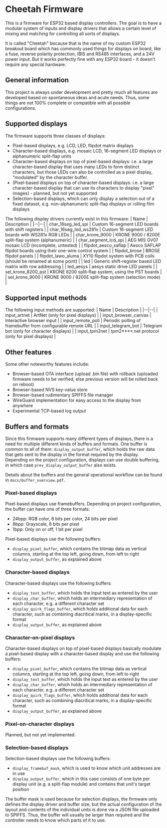 
# Cheetah Firmware
This is a firmware for ESP32 based display controllers. The goal is to have a modular system of inputs and display drivers that allows a certain level of mixing and matching for controlling all sorts of displays.

It is called "Cheetah" because that is the name of my custom ESP32 breakout board which has commonly used things for displays on board, like a fuse, reverse polarity protection, IBIS and RS485 interfaces, and a 24V power input. But it works perfectly fine with any ESP32 board - it doesn't require any special hardware.

## General information
This project is always under development and pretty much all features are developed based on spontaneous ideas and acute needs. Thus, some things are not 100% complete or compatible with all possible configurations.

## Supported displays
The firmware supports three classes of displays:
* Pixel-based displays, e.g. LCD, LED, flipdot matrix displays
* Character-based displays, e.g. mosaic LCD, 16-segment LED displays or alphanumeric split-flap units
* Character-based displays on top of pixel-based displays: i.e. a large character-based display that uses many LEDs to form distinct characters, but those LEDs can also be controlled as a pixel display, "modulated" by the character buffer.
* (Pixel-based displays on top of character-based displays: i.e. a large character-based display that can use its characters to display "pixel" images) - planned, but not yet supported
* Selection-based displays, which can only display a selection out of a fixed dataset, e.g. non-alphanumeric split-flap displays or rolling film displays

The following display drivers currently exist in this firmware:
| Name | Description |
|--|--|
| char_16seg_led_spi | Custom 16-segment LED boards with shift registers |
| char_16seg_led_ws281x | Custom 16-segment LED boards with WS281x RGB LEDs |
| char_krone_9000 | KRONE 9000 / 8200E split-flap system (alphanumeric) |
| char_segment_lcd_spi | AEG MIS GV07 mosaic LCD (incomplete, untested) |
| flipdot_aesco_saflap | Aesco SAFLAP flipdot boards using their one-wire control system |
| flipdot_brose | BROSE flipdot panels |
| flipdot_lawo_aluma | XY10 flipdot system with PCB coils (should be renamed at some point) |
| led | Generic shift-register based LED matrix with row addressing |
| led_aesys | aesys static drive LED panels |
| sel_krone_8200_pst | KRONE 8200 split-flap system, using the PST boards |
| sel_krone_9000 | KRONE 9000 / 8200E split-flap system (selection mode) |

## Supported input methods
The following input methods are supported:
| Name | Description |
|--|--|
| input_artnet | ArtNet (only for pixel displays) |
| input_browser_canvas | Interactive browser input |
| input_remote_poll | Periodic polling of framebuffer from configurable remote URL |
| input_telegram_bot | Telegram bot (only for character displays) |
| input_tpm2net | tpm2**​**.net protocol (only for pixel displays) |

## Other features
Some other noteworthy features include:
* Browser-based OTA interface (upload .bin file) with rollback (uploaded firmware needs to be verified, else previous version will be rolled back on reboot)
* Browser-based NVS key-value store
* Browser-based rudimentary SPIFFS file manager
* WireGuard implementation for easy access to the display from anywhere
* Experimental TCP-based log output

## Buffers and formats
Since this firmware supports many different types of displays, there is a need for multiple different kinds of buffers and formats.
One buffer is common to all of them: `display_output_buffer`, which holds the raw data that gets sent to the display in the format required by the display.
Depending on the project configuration, displays can use double buffering, in which case `prev_display_output_buffer` also exists.

Details about the buffers and the general operational workflow can be found in `docs/buffer_overview.pdf`.

### Pixel-based displays
Pixel-based displays use framebuffers. Depending on project configuration, the buffer can have one of three formats:

* 24bpp: RGB color, 8 bits per color, 24 bits per pixel
* 8bpp: Grayscale, 8 bits per pixel
* 1bpp: Only on or off, 1 bit per pixel

Pixel-based displays use the following buffers:

* `display_pixel_buffer`, which contains the bitmap data as vertical columns, starting at the top left, going down, from left to right
* `display_output_buffer`, as explained above

### Character-based displays
Character-based displays use the following buffers:

* `display_text_buffer`, which holds the input text as entered by the user
* `display_char_buffer`, which holds an intermediary representation of each character, e.g. a different character set
* `display_quirk_flags_buffer`, which holds additional data for each character, such as combining diacritical marks, in a display-specific format
* `display_output_buffer`, as explained above

### Character-on-pixel displays
Character-based displays on top of pixel-based displays basically modulate a pixel-based display with a character-based display and use the following buffers:

* `display_pixel_buffer`, which contains the bitmap data as vertical columns, starting at the top left, going down, from left to right
* `display_text_buffer`, which holds the input text as entered by the user
* `display_char_buffer`, which holds an intermediary representation of each character, e.g. a different character set
* `display_quirk_flags_buffer`, which holds additional data for each character, such as combining diacritical marks, in a display-specific format
* `display_output_buffer`, as explained above

### Pixel-on-character displays
Planned, but not yet implemented.

### Selection-based displays
Selection-based displays use the following buffers:

* `display_framebuf_mask`, which is used to know which unit addresses are in use
* `display_output_buffer`, which in this case consists of one byte per display unit (e.g. a split-flap module) and contains that unit's target position

The buffer mask is used because for selection displays, the firmware only defines the display driver and buffer size, but the actual configuration
of the layout and contents of the individual units is done via a JSON file uploaded to SPIFFS.
Thus, the buffer will usually be larger than required and the controller needs to know which parts of it to use.